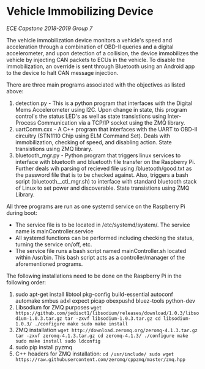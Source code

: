 # Vehicle Immobilizing Device
*ECE Capstone 2018-2019 Group 7*

The vehicle immobilization device monitors a vehicle's speed and acceleration through a combination of OBD-II queries and a digital accelerometer, and upon detection of a collision, the device immobilizes the vehicle by injecting CAN packets to ECUs in the vehicle. To disable the immobilization, an override is sent through Bluetooth using an Android app to the device to halt CAN message injection.

There are three main programs associated with the objectives as listed above:
1. detection.py - This is a python program that interfaces with the Digital Mems Accelerometer using I2C. Upon change in state, this program control's the status LED's as well as state transistions using Inter-Process Communication via a TCP/IP socket using the ZMQ library.
2. uartComm.cxx - A C++ program that interfaces with the UART to OBD-II circuitry (STN1110 Chip using ELM Command Set). Deals with immobilization, checking of speed, and disabling action. State transistions using ZMQ library. 
3. bluetooth_mgr.py - Python program that triggers linux services to interface with bluetooth and bluetooth file transfer on the Raspberry Pi. Further deals wih parsing of recieved file using /bluetooth/good.txt as the password file that is to be checked against. Also, triggers a bash script (bluetooth__ctl_mgr.sh) to interface with standard bluetooth stack of Linux to set power and discoverable. State transistions using ZMQ Library.

All three programs are run as one systemd service on the Raspberry Pi during boot:
- The service file is to be located in /etc/systemd/system/. The service name is mainController.service
- All systemd functions can be performed including checking the status, turning the service on/off, etc.
- The service file runs a bash script named mainController.sh located within /usr/bin. This bash script acts as a controller/manager of the aforementioned programs.

The following installations need to be done on the Raspberry Pi in the following order:
1. sudo apt-get install libtool pkg-config build-essential autoconf automake smbus adxl expect picap obexpushd bluez-tools python-dev
2. Libsodium for ZMQ purposes
        `wget https://github.com/jedisct1/libsodium/releases/download/1.0.3/libsodium-1.0.3.tar.gz
        tar -zxvf libsodium-1.0.3.tar.gz
        cd libsodium-1.0.3/
        ./configure
        make
        sudo make install`
3. ZMQ installation
        `wget http://download.zeromq.org/zeromq-4.1.3.tar.gz
        tar -zxvf zeromq-4.1.3.tar.gz
        cd zeromq-4.1.3/
        ./configure
        make
        sudo make install
        sudo ldconfig`
4. sudo pip install pyzmq
5. C++ headers for ZMQ installation:
        `cd /usr/include/
        sudo wget https://raw.githubusercontent.com/zeromq/cppzmq/master/zmq.hpp`
